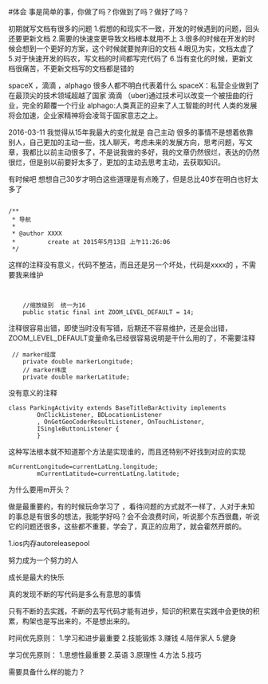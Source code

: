#体会
事是简单的事，你做了吗？你做到了吗？做好了吗？


初期就写文档有很多的问题
	1.假想的和现实不一致，开发的时候遇到的问题，回头还要更新文档
	2.需要的快速变更导致文档根本就用不上
	3.很多的时候在开发的时候会想到一个更好的方案，这个时候就要抛弃旧的文档
	4.眼见为实，文档太虚了
	5.对于快速开发的码农，写文档的时间都写完代码了
	6.当有变化的时候，更新文档很痛苦，不更新文档写的文档都是错的


spaceX  ，滴滴 ，alphago 很多人都不明白代表着什么
spaceX：私营企业做到了在最顶尖的技术领域超越了国家
滴滴 （uber)通过技术可以改变一个被扭曲的行业，完全的颠覆一个行业
alphago:人类真正的迎来了人工智能的时代
人类的发展将会加速，企业家精神将会凌驾于国家意志之上。

2016-03-11
我觉得从15年我最大的变化就是 自己主动 很多的事情不是想着依靠别人，自己更加的主动一些，找人聊天，考虑未来的发展方向，思考问题，写文章，我都比以前主动很多了，不是说我做的多好，我的文章仍然很烂，表达的仍然很烂，但是别以前要好太多了，更加的主动去思考主动，去获取知识。

有时候吧 想想自己30岁才明白这些道理是有点晚了，但是总比40岁在明白也好太多了



```

/**
 * 导航
 *
 * @author XXXX
 *         create at 2015年5月13日 上午11:26:06
 */
```
这样的注释没有意义，代码不整洁，而且还是另一个坏处，代码是xxxx的 ，不需要我来维护


```


    //缩放级别  统一为16
    public static final int ZOOM_LEVEL_DEFAULT = 14;

```
注释很容易出错，即使当时没有写错，后期还不容易维护，还是会出错，ZOOM_LEVEL_DEFAULT变量命名已经很容易说明是干什么用的了，不需要注释

```
 // marker经度
    private double markerLongitude;
    // marker纬度
    private double markerLatitude;
```
没有意义的注释

```
class ParkingActivity extends BaseTitleBarActivity implements
        OnClickListener, BDLocationListener
        , OnGetGeoCoderResultListener, OnTouchListener,
        ISingleButtonListener {
        }
```
这种写法根本就不知道那个方法是实现谁的，而且还特别不好找到对应的实现

```
mCurrentLongitude=currentLatLng.longitude;
        mCurrentLatitude=currentLatLng.latitude;
```
为什么要用m开头？



做是最重要的，有的时候玩命学习了 ，看待问题的方式就不一样了，人对于未知的事总是有很多的想法，我能学好吗？会不会浪费时间，听说那个东西很蠢，听说它的问题还很多，这些都不重要，学会了，真正的应用了，就会霍然开朗的。



1.ios内存autoreleasepool



努力成为一个努力的人

成长是最大的快乐

真的发现不断的写代码是多么有意思的事情

只有不断的去实践，不断的去写代码才能有进步，知识的积累在实践中会更快的积累，构架也是写出来的，不是想出来的。


时间优先原则：
1.学习和进步最重要
2.技能锻炼
3.赚钱
4.陪伴家人
5.健身

学习优先原则：
1.思想性最重要
2.英语
3.原理性
4.方法
5.技巧


需要具备什么样的能力？


